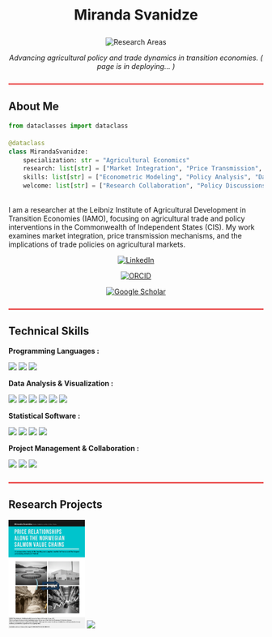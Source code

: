 # <p align="center"> Miranda Svanidze</p>
<p align="center">
    <img src="https://img.shields.io/badge/Research_Areas :-Agricultural%20Trade%20Policy%20%7C%20Market%20Integration%20%7C%20Price%20Transmission-ffffff?style=for-the-badge&logoColor=dbcea5" alt="Research Areas"/>
    </p>

<p align="center">
    <i>Advancing agricultural policy and trade dynamics in transition economies. ( page is in deploying... )</i>
</p>

<hr style="border: 1px solid #EB5454; background-color: #EB5454; margin: 25px 0;">

## About Me

```python
from dataclasses import dataclass

@dataclass
class MirandaSvanidze:
    specialization: str = "Agricultural Economics"
    research: list[str] = ["Market Integration", "Price Transmission", "Agricultural Trade Policy"]
    skills: list[str] = ["Econometric Modeling", "Policy Analysis", "Data Interpretation"]
    welcome: list[str] = ["Research Collaboration", "Policy Discussions", "Academic Networking"]
   
```
I am a researcher at the Leibniz Institute of Agricultural Development in Transition Economies (IAMO), focusing on agricultural trade and policy interventions in the Commonwealth of Independent States (CIS). My work examines market integration, price transmission mechanisms, and the implications of trade policies on agricultural markets.

<p align="center">
  <a href="https://www.linkedin.com/in/miranda-svanidze-3ab49978/" target="_blank">
    <img src="https://img.shields.io/badge/LinkedIn-Profile-211e1b?style=for-the-badge&logo=linkedin&logoColor=EB5454" alt="LinkedIn"/>
  </a>
</p>
<p align="center">
  <a href="https://orcid.org/0000-0002-7803-9488" target="_blank">
    <img src="https://img.shields.io/badge/ORCID-Research IDs-211e1b?style=for-the-badge&logo=orcid&logoColor=EB5454" alt="ORCID"/>
  </a>
</p>

<p align="center">
  <a href="https://scholar.google.com/citations?user=hMJVAxsAAAAJ&hl=en" target="_blank">
    <img src="https://img.shields.io/badge/Google_Scholar-Profile-211e1b?style=for-the-badge&logo=google-scholar&logoColor=EB5454" alt="Google Scholar"/>
  </a>
</p>

<hr style="border: 1px solid #EB5454; background-color: #EB5454; margin: 25px 0;">

## Technical Skills

<p align="left"><strong>Programming Languages :</strong></p>

<p align="left">
    <img src="https://img.shields.io/badge/Python-211e1b?style=for-the-badge&logo=python&logoColor=EB5454"/>
    <img src="https://img.shields.io/badge/R-211e1b?style=for-the-badge&logo=r&logoColor=EB5454"/>
    <img src="https://img.shields.io/badge/MATLAB-211e1b?style=for-the-badge&logo=matlab&logoColor=EB5454"/>
</p>

<p align="left"><strong>Data Analysis & Visualization :</strong></p>

<p align="left">
    <img src="https://img.shields.io/badge/Pandas-211e1b?style=for-the-badge&logo=pandas&logoColor=EB5454"/>
    <img src="https://img.shields.io/badge/NumPy-211e1b?style=for-the-badge&logo=numpy&logoColor=EB5454"/>
    <img src="https://img.shields.io/badge/Matplotlib-211e1b?style=for-the-badge&logo=matplotlib&logoColor=EB5454"/>
    <img src="https://img.shields.io/badge/Seaborn-211e1b?style=for-the-badge&logo=seaborn&logoColor=EB5454"/>
    <img src="https://img.shields.io/badge/Tableau-211e1b?style=for-the-badge&logo=tableau&logoColor=EB5454"/>
    <img src="https://img.shields.io/badge/PowerBI-211e1b?style=for-the-badge&logo=powerbi&logoColor=EB5454"/>
</p>

<p align="left"><strong>Statistical Software :</strong></p>

<p align="left">
    <img src="https://img.shields.io/badge/STATA-211e1b?style=for-the-badge&logo=stata&logoColor=EB5454"/>
    <img src="https://img.shields.io/badge/EViews-211e1b?style=for-the-badge&logo=eviews&logoColor=EB5454"/>
    <img src="https://img.shields.io/badge/SPSS-211e1b?style=for-the-badge&logo=ibm&logoColor=EB5454"/>
    <img src="https://img.shields.io/badge/SAS-211e1b?style=for-the-badge&logo=sas&logoColor=EB5454"/>
</p>

<p align="left"><strong>Project Management & Collaboration :</strong></p>

<p align="left">
    <img src="https://img.shields.io/badge/GitHub-211e1b?style=for-the-badge&logo=github&logoColor=EB5454"/>
     <img src="https://img.shields.io/badge/Teams-211e1b?style=for-the-badge&logo=teams&logoColor=EB5454"/>
      <img src="https://img.shields.io/badge/Slack-211e1b?style=for-the-badge&logo=slack&logoColor=EB5454"/>
</p>

<hr style="border: 1px solid #EB5454; background-color: #EB5454; margin: 25px 0;">

## Research Projects

<img src="https://raw.githubusercontent.com/miranidz/miranidz/main/design/poster11.png" width=30%> <img src="https://raw.githubusercontent.com/miranidz/miranidz/main/design/poster2.png" width=30%>
